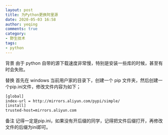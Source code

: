 ```yaml
---
layout: post
title: 为Python更换阿里源
date: 2020-05-03 16:58
author: yeqing
comments: true
category: 
- 野生技术
tags: 
- python
---
```


背景
由于 python 自带的源下载速度非常慢，特别是安装一些库的时候，甚至有时会失败。

替换
首先在 windows 当前用户家的目录下，创建一个 pip 文件夹，然后创建一个pip.ini文件，修改文件内容为如下；
```bash
[global]
index-url = http://mirrors.aliyun.com/pypi/simple/ 
[install]
trusted-host=mirrors.aliyun.com
```
备注
记得一定是pip.ini，如果没有开后缀的同学，记得把文件后缀打开，再修改文件的后缀为ini即可。